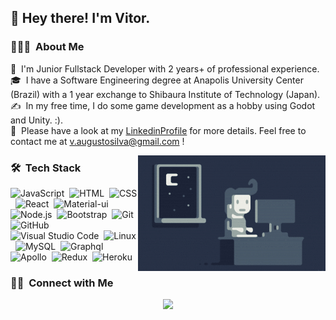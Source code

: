  <h2> 👋 Hey there! I'm Vitor.</h2>

### 👨🏻‍💻 &nbsp;About Me

🌱 &nbsp;I'm Junior Fullstack Developer with 2 years+ of professional experience.\
🎓 &nbsp;I have a Software Engineering degree at Anapolis University Center (Brazil) with a 1 year exchange to Shibaura Institute of Technology (Japan).\
✍️ &nbsp;In my free time, I do some game development as a hobby using Godot and Unity. :).\
📄 &nbsp;Please have a look at my [LinkedinProfile](https://www.linkedin.com/in/vitor-augusto-silva-8aa2b1135/) for more details. Feel free to contact me at v.augustosilva@gmail.com !

<img alt="Night Coding" src="https://raw.githubusercontent.com/AVS1508/AVS1508/master/assets/Night-Coding.gif" align="right"/>

### 🛠 &nbsp;Tech Stack

![JavaScript](https://img.shields.io/badge/-JavaScript-5e5e5e?style=flat&logo=javascript?labelColor=081429)&nbsp;
![HTML](https://img.shields.io/badge/-HTML-5e5e5e?style=flat&logo=HTML5)&nbsp;
![CSS](https://img.shields.io/badge/-CSS-5e5e5e?style=flat&logo=CSS3&logoColor=1572B6)&nbsp;
![React](https://img.shields.io/badge/-React-5e5e5e?style=flat&logo=react)&nbsp;
![Material-ui](https://img.shields.io/badge/-Material--ui-5e5e5e?style=flat&logo=material-ui&logoColor=0081CB)&nbsp;
![Node.js](https://img.shields.io/badge/-Node.js-5e5e5e?style=flat&logo=node.js)&nbsp;
![Bootstrap](https://img.shields.io/badge/-Bootstrap-5e5e5e?style=flat&logo=bootstrap&logoColor=563D7C)&nbsp;
![Git](https://img.shields.io/badge/-Git-5e5e5e?style=flat&logo=git)&nbsp;
![GitHub](https://img.shields.io/badge/-GitHub-5e5e5e?style=flat&logo=github)&nbsp;
![Visual Studio Code](https://img.shields.io/badge/-Visual%20Studio%20Code-5e5e5e?style=flat&logo=visual-studio-code&logoColor=007ACC)&nbsp;
![Linux](https://img.shields.io/badge/-Linux-5e5e5e?style=flat&logo=linux&logoColor=FCC624)&nbsp;
![MySQL](https://img.shields.io/badge/-MySQL-5e5e5e?style=flat&logo=mysql&logoColor=4479A1)&nbsp;
![Graphql](https://img.shields.io/badge/-GraphQL-5e5e5e?style=flat&logo=graphql&logoColor=E10098)&nbsp;
![Apollo](https://img.shields.io/badge/-Apollo-5e5e5e?style=flat&logo=apollo-graphql&logoColor=311C87)&nbsp;
![Redux](https://img.shields.io/badge/-Redux-5e5e5e?style=flat&logo=redux&logoColor=764ABC)&nbsp;
![Heroku](https://img.shields.io/badge/-Heroku-5e5e5e?style=flat&logo=heroku&logoColor=430098)&nbsp;

### 🤝🏻 &nbsp;Connect with Me

<p align="center">
<a href="https://www.linkedin.com/in/vitor-augusto-silva-8aa2b1135"><img src="https://img.shields.io/badge/-Vitor%20Augusto%20Silva-0077B5?style=flat&logo=Linkedin&logoColor=white"/></a>
</p>
